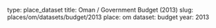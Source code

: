 type: place_dataset
title: Oman / Government Budget (2013)
slug: places/om/datasets/budget/2013
place: om
dataset: budget
year: 2013
